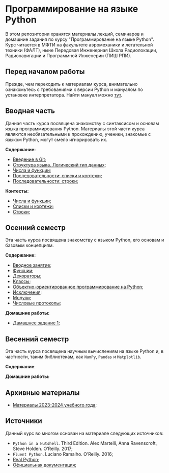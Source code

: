 # Программирование на языке Python

В этом репозитории хранятся материалы лекций, семинаров и домашние задания по курсу "Программирование на языке Python". Курс читается в МФТИ на факультете аэромеханики и летательной техники (ФАЛТ), ныне Передовая Инженерная Школа Радиолокации, Радионавигации и Программной Инженерии (ПИШ РПИ).

## Перед началом работы
Прежде, чем переходить к материалам курса, внимательно ознакомьтесь с требованиями к версии Python и мануалом по установке интерпретатора. Найти мануал можно [тут](./docs/guide.pdf).

## Вводная часть
Данная часть курса посвящена знакомству с синтаксисом и основам языка программирования Python. Материалы этой части курса являются необязательными к прохождению, ученики, знакомые с языком Python, могут смело игнорировать их.

**Содержание:**
- [Введение в Git](./lessons/sem_00/lesson_01/);
- [Структура языка. Логический тип данных](./lessons/sem_00/lesson_02/);
- [Числа и функции](./lessons/sem_00/lesson_03/);
- [Последовательности: списки и кортежи](./lessons/sem_00/lesson_04/);
- [Последовательности: строки](./lessons/sem_00/lesson_05/);

**Контесты:**
- [Числа и функции](https://contest.yandex.ru/contest/67077/enter/?retPage=);
- [Списки и кортежи](https://contest.yandex.ru/contest/67095/enter/?retPage=);
- [Строки](https://contest.yandex.ru/contest/67162/enter/?retPage=);

## Осенний семестр

Эта часть курса посвящена знакомству с языком Python, его основам и базовым концепциям. 

**Содержание:**
- [Вводное занятие](./lessons/sem_01/lesson_01/);
- [Функции](./lessons/sem_01/lesson_02/);
- [Декораторы](./lessons/sem_01/lesson_03/);
- [Классы](./lessons/sem_01/lesson_04/);
- [Объектно-ориентированное программирование на Python](./lessons/sem_01/lesson_05/);
- [Исключения](./lessons/sem_01/lesson_06/);
- [Модули](./lessons/sem_01/lesson_07/);
- [Числовые протоколы](./lessons/sem_01/lesson_08/);

**Домашние работы:**
- [Дамашнее задание 1](./homeworks/sem_01/hw1/);

## Весенний семестр

Эта часть курса посвящена научным вычислениям на языке Python и, в частности, таким библиотекам, как `NumPy`, `Pandas` и `Matplotlib`.

**Содержание**:

**Домашние работы:**

## Архивные материалы

- [Материалы 2023-2024 учебного года](https://github.com/EvgrafovMichail/python_mipt_dafe/tree/2023-2024-archive);

## Источники

Данный курс во многом основан на материале следующих источников:

- `Python in a Nutshell`. Third Edition. Alex Martelli, Anna Ravenscroft, Steve Holden. O’Reilly. 2017;    
- `Fluent Python`. Luciano Ramalho. O’Reilly. 2016;    
- [Real Python](https://realpython.com/);
- [Официальная документация](https://docs.python.org/3.11/);
